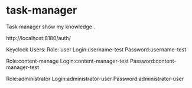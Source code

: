 # task-manager
Task manager show my knowledge .

http://localhost:8180/auth/

Keyclock Users:
Role: user
Login:username-test
Password:username-test

Role:content-manage
Login:content-manager-test
Password:content-manager-test

Role:administrator
Login:administrator-user
Password:administrator-user